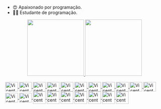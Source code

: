 - 😍 Apaixonado por programação. 
- 👨‍💻 Estudante de programação.

<div align="center">
  <a href="https://github.com/vicentewncosta">
  <img height="180em" src="https://github-readme-stats.vercel.app/api?username=vicentewncosta&show_icons=true&theme=cobalt&include_all_commits=true&count_private=true"/>
  <img height="180em" src="https://github-readme-stats.vercel.app/api/top-langs/?username=vicentewncosta&layout=compact&langs_count=7&theme=cobalt"/>
</div>

<div style="display: inline_block"><br>

  <img align="center" alt="Vicente-HTML" height="30" width="40" src="https://cdn.jsdelivr.net/gh/devicons/devicon/icons/html5/html5-original.svg" />
  <img align="center" alt="Vicente-css" height="30" width="40" src="https://cdn.jsdelivr.net/gh/devicons/devicon/icons/css3/css3-original.svg" />
  <img align="center" alt="Vicente-js" height="30" width="40" src="https://cdn.jsdelivr.net/gh/devicons/devicon/icons/wordpress/wordpress-plain.svg" />
  <img align="center" alt="Vicente-js" height="30" width="40" src="https://cdn.jsdelivr.net/gh/devicons/devicon/icons/javascript/javascript-original.svg" /> 
  <img align="center" alt="Vicente-react" height="30" width="40" src="https://cdn.jsdelivr.net/gh/devicons/devicon/icons/react/react-original.svg" />
  <img align="center" alt="Vicente-next" height="30" width="40" src="https://cdn.jsdelivr.net/gh/devicons/devicon/icons/nextjs/nextjs-original.svg" />
  <img align="center" alt="Vicente-typescript" height="30" width="40" src="https://cdn.jsdelivr.net/gh/devicons/devicon/icons/typescript/typescript-original.svg" />
  <img align="center" alt="Vicente-sass" height="30" width="40" src="https://cdn.jsdelivr.net/gh/devicons/devicon/icons/sass/sass-original.svg" />
  <img align="center" alt="Vicente-tailwind" height="30" width="40" src="https://cdn.jsdelivr.net/gh/devicons/devicon/icons/tailwindcss/tailwindcss-plain.svg" />
  <img align="center" alt="Vicente-node" height="30" width="40" src="https://cdn.jsdelivr.net/gh/devicons/devicon/icons/nodejs/nodejs-original.svg" />
  <img align="center" alt="Vicente-php" height="30" width="40" src="https://cdn.jsdelivr.net/gh/devicons/devicon/icons/php/php-original.svg" />
  <img align="center" alt="Vicente-csharp" height="30" width="40" src="https://cdn.jsdelivr.net/gh/devicons/devicon/icons/csharp/csharp-original.svg" />
  <img align="center" alt="Vicente-sequelize" height="30" width="40" src="https://cdn.jsdelivr.net/gh/devicons/devicon/icons/sequelize/sequelize-original.svg" />
  <img align="center" alt="Vicente-mysql="30" width="40" src="https://cdn.jsdelivr.net/gh/devicons/devicon/icons/mysql/mysql-original.svg" />
  <img align="center" alt="Vicente-mysql="30" width="40" src="https://cdn.jsdelivr.net/gh/devicons/devicon/icons/nginx/nginx-original.svg" />
  <img align="center" alt="Vicente-mysql="30" width="40" src="https://cdn.jsdelivr.net/gh/devicons/devicon/icons/amazonwebservices/amazonwebservices-original.svg" />
  <img align="center" alt="Vicente-mysql="30" width="40" src="https://cdn.jsdelivr.net/gh/devicons/devicon/icons/linux/linux-original.svg" />
  <img align="center" alt="Vicente-mysql="30" width="40" src="https://cdn.jsdelivr.net/gh/devicons/devicon/icons/intellij/intellij-original.svg" />
  <img align="center" alt="Vicente-mysql="30" width="40" src="https://cdn.jsdelivr.net/gh/devicons/devicon/icons/visualstudio/visualstudio-plain.svg" />
  <img align="center" alt="Vicente-mysql="30" width="40" src="https://cdn.jsdelivr.net/gh/devicons/devicon/icons/vscode/vscode-original.svg" />

  </div>
  
  ##
